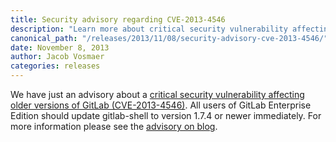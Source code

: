 ```yaml
---
title: Security advisory regarding CVE-2013-4546
description: "Learn more about critical security vulnerability affecting older versions of GitLab (CVE-2013-4546)."
canonical_path: "/releases/2013/11/08/security-advisory-cve-2013-4546/"
date: November 8, 2013
author: Jacob Vosmaer
categories: releases
---
```

We have just an advisory about a [critical security vulnerability affecting older versions of GitLab (CVE-2013-4546)](/releases/2013/11/08/security-vulnerability-in-gitlab-shell/). 
All users of GitLab Enterprise Edition should update gitlab-shell to version 1.7.4 or newer immediately.
For more information please see the [advisory on blog](/releases/2013/11/08/security-vulnerability-in-gitlab-shell/).
